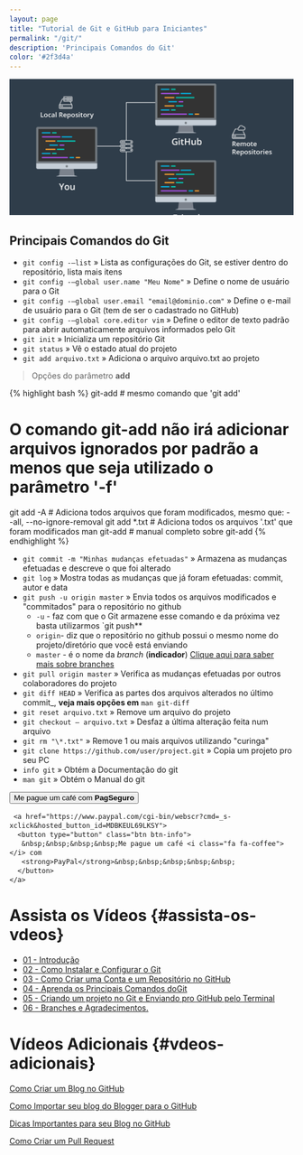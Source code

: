 ```yaml
---
layout: page
title: "Tutorial de Git e GitHub para Iniciantes"
permalink: "/git/"
description: 'Principais Comandos do Git'
color: '#2f3d4a'
---
```

![Tutorial de Git e GitHub para Iniciantes](/assets/img/cursos/git.jpg "Tutorial de Git e GitHub para Iniciantes")

Principais Comandos do Git
--------------------------

- `git config -–list` » Lista as configurações do Git, se estiver dentro do repositório, lista mais itens
- `git config -–global user.name "Meu Nome"` » Define o nome de usuário para o Git
- `git config -–global user.email "email@dominio.com"` » Define o e-mail de usuário para o Git (tem de ser o cadastrado no GitHub)
- `git config -–global core.editor vim` » Define o editor de texto padrão para abrir automaticamente arquivos informados pelo Git
- `git init` » Inicializa um repositório Git
- `git status` » Vê o estado atual do projeto
- `git add arquivo.txt` » Adiciona o arquivo arquivo.txt ao projeto

> Opções do parâmetro **add**

{% highlight bash %}
git-add # mesmo comando que 'git add' 
# O comando git-add não irá adicionar arquivos ignorados por padrão a menos que seja utilizado o parâmetro '-f' 
git add -A # Adiciona todos arquivos que foram modificados, mesmo que: --all, --no-ignore-removal 
git add *.txt # Adiciona todos os arquivos '.txt' que foram modificados
man git-add # manual completo sobre git-add 
{% endhighlight %}

- `git commit -m "Minhas mudanças efetuadas"` » Armazena as mudanças
    efetuadas e descreve o que foi alterado
- `git log` » Mostra todas as mudanças que já foram efetuadas:
    commit, autor e data
- `git push -u origin master` » Envia todos os arquivos modificados
    e "commitados" para o repositório no github
  - `-u` - faz com que o Git armazene esse comando e da próxima vez
        basta utilizarmos `git push**
  - `origin`- diz que o repositório no github possui o mesmo nome
        do projeto/diretório que você está enviando
  - `master` - é o nome da *branch* (**indicador**) [Clique aqui
        para saber mais sobre branches](https://goo.gl/2ZT5Cd)
- `git pull origin master` » Verifica as mudanças efetuadas por
    outros colaboradores do projeto
- `git diff HEAD` » Verifica as partes dos arquivos alterados no
    último commit\_, **veja mais opções em** `man git-diff`
- `git reset arquivo.txt` » Remove um arquivo do projeto
- `git checkout – arquivo.txt` » Desfaz a última alteração feita num
    arquivo
- `git rm "\*.txt"` » Remove 1 ou mais arquivos utilizando "curinga"
- `git clone https://github.com/user/project.git` » Copia um projeto
    pro seu PC
- `info git` » Obtém a Documentação do git
- `man git` » Obtém o Manual do git

<div class="text-center">
     <a href="https://pag.ae/bhgSpYQ"><button type="button" class="btn btn-success">
       Me pague um café <i class="fa fa-coffee"></i> com 
       <strong>PagSeguro</strong>
      </button>
    </a> 

     <a href="https://www.paypal.com/cgi-bin/webscr?cmd=_s-xclick&hosted_button_id=MDBKEUL69LKSY">
      <button type="button" class="btn btn-info">
       &nbsp;&nbsp;&nbsp;&nbsp;Me pague um café <i class="fa fa-coffee"></i> com 
       <strong>PayPal</strong>&nbsp;&nbsp;&nbsp;&nbsp;&nbsp;
      </button>
    </a> 
</div>

Assista os Vídeos {#assista-os-vdeos}
=================

+ [01 - Introdução](https://www.youtube.com/watch?v=CsyumQN6ZdA "Curso de Git e GitHub Para Iniciantes")
+ [02 - Como Instalar e Configurar o Git](https://www.youtube.com/watch?v=ty-8-d7Y8JA "Curso de Git e GitHub Para Iniciantes")
+ [03 - Como Criar uma Conta e um Repositório no GitHub](https://www.youtube.com/watch?v=T1HuwSPd3eg "Curso de Git e GitHub Para Iniciantes")
+ [04 - Aprenda os Principais Comandos doGit](https://www.youtube.com/watch?v=5WFm5pvcWwM "Curso de Git e GitHub Para Iniciantes")
+ [05 - Criando um projeto no Git e Enviando pro GitHub pelo Terminal](https://www.youtube.com/watch?v=C30fCXy3ZcY "Curso de Git e GitHub Para Iniciantes")
+ [06 - Branches e Agradecimentos.](https://www.youtube.com/watch?v=SgOdsVVeXsE "Curso de Git e GitHub Para Iniciantes")

Vídeos Adicionais {#vdeos-adicionais}
=================

[Como Criar um Blog no GitHub](https://www.youtube.com/watch?v=MBiw57swnsI "Terminal Root")

[Como Importar seu blog do Blogger para o GitHub](https://www.youtube.com/watch?v=wpHWQqnlpG0 "Terminal Root")

[Dicas Importantes para seu Blog no GitHub](https://www.youtube.com/watch?v=sOSWfN6iGno "Terminal Root")

[Como Criar um Pull Request](https://www.youtube.com/TerminalRootTV "Terminal Root")

